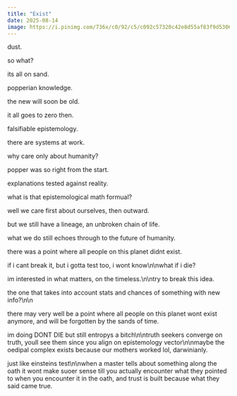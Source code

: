 ```yaml
---
title: "Exist"
date: 2025-08-14
image: https://i.pinimg.com/736x/c0/92/c5/c092c57320c42e8d55af83f9d5306314.jpg
---
```


dust.

so what?

its all on sand.

popperian knowledge.

the new will soon be old.

it all goes to zero then.

falsifiable epistemology.

there are systems at work.

why care only about humanity?

popper was so right from the start.

explanations tested against reality.

what is that epistemological math formual?

well we care first about ourselves, then outward.

but we still have a lineage, an unbroken chain of life.

what we do still echoes through to the future of humanity.

there was a point where all people on this planet didnt exist.

if i cant break it, but i gotta test too, i wont know\n\nwhat if i die?

im interested in what matters, on the timeless.\n\ntry to break this idea.

the one that takes into account stats and chances of something with new info?\n\n

there may very well be a point where all people on this planet wont exist anymore, and will be forgotten by the sands of time.

im doing DONT DIE but still entropys a bitch\n\ntruth seekers converge on truth, youll see them since you align on epistemology vector\n\nmaybe the oedipal complex exists because our mothers worked lol, darwinianly.

just like einsteins test\n\nwhen a master tells about something along the oath it wont make suoer sense till you actually encounter what they pointed to when you encounter it in the oath, and trust is built because what they said came true.
